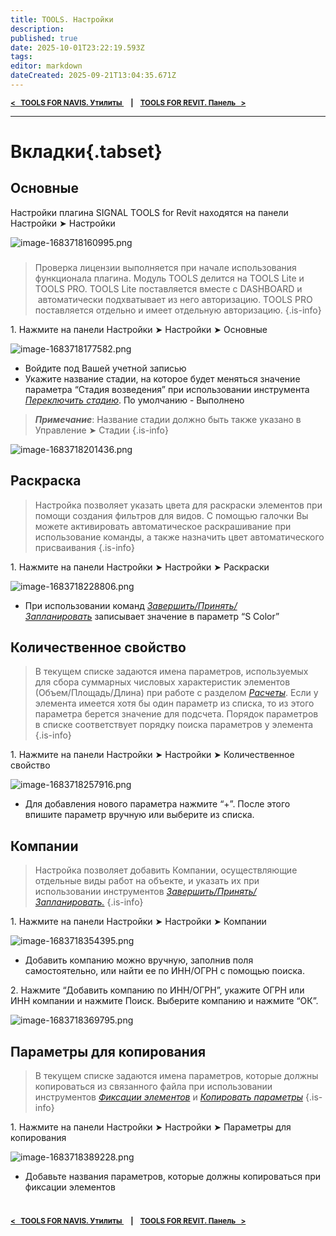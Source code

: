 ```yaml
---
title: TOOLS. Настройки
description: 
published: true
date: 2025-10-01T23:22:19.593Z
tags: 
editor: markdown
dateCreated: 2025-09-21T13:04:35.671Z
---
```


<sub>**[<   TOOLS FOR NAVIS. Утилиты ](/ru/tools/navis/attachments)     **|**     [TOOLS FOR REVIT. Панель   >](/ru/tools/revit/panel)**</sub>

---

# Вкладки{.tabset}
## Основные
Настройки плагина SIGNAL TOOLS for Revit находятся на панели Настройки ➤ Настройки

![image-1683718160995.png](https://lh7-rt.googleusercontent.com/docsz/AD_4nXcNBmrRNSKKqTbGUs6wlHhT9uywpMU9IeUjH8vHb32vtBLl3RwrvJP5pkMx09daNzbwOihpITg-v4a3Ur1eH9CGb1ke3VdU4w4bADXhFnV_12wIkVKUqsfJ85HO0IXNgjNFslHO-T3lvZcoggJtgA?key=_8pwR1JvEne1qpW3eVJzug)
###
> Проверка лицензии выполняется при начале использования функционала плагина. Модуль TOOLS делится на TOOLS Lite и TOOLS PRO. TOOLS Lite поставляется вместе с DASHBOARD и  автоматически подхватывает из него авторизацию. TOOLS PRO поставляется отдельно и имеет отдельную авторизацию.
{.is-info}

1\. Нажмите на панели Настройки ➤ Настройки ➤ Основные

![image-1683718177582.png](https://lh7-rt.googleusercontent.com/docsz/AD_4nXdXduX1_q8X-Quf44FSif-qJgDlbGFy_6sN0emgZylR2rpbbtIeh42ZLjyeMwG0VuDMqOo2YwCe_xe5Gc4Ce8ILsMkViM98RDjXCBe9gqSAMSinUhUCqBo0SuJYEIUj53984cwxxOMGqx1ElK1z?key=_8pwR1JvEne1qpW3eVJzug)

-   Войдите под Вашей учетной записью
-   Укажите название стадии, на которое будет меняться значение параметра “Стадия возведения” при использовании инструмента [_Переключить стадию_](https://wiki.sgnl.pro/app/page/191rwcm_mKUNUugRvJ3k21Oz0lP0Gij_G1LPvRq-KNP8). По умолчанию - Выполнено

> ***Примечание***: Название стадии должно быть также указано в Управление ➤ Стадии
{.is-info}

![image-1683718201436.png](https://lh7-rt.googleusercontent.com/docsz/AD_4nXeeMEkolmyD_jqK7qwKm1FA1-7ec8oZia0Qq2_7tzntL9N8t0H8YQVKPx3RONQ_6TiJeYsAMEN_Z1moBCMpYGpe5uOX9URsBCXgyUef241nVWPGuaVc2RuVng_6KmnV9b-owDcbZfAi3X6jKm8N5Q?key=_8pwR1JvEne1qpW3eVJzug)

## Раскраска

> Настройка позволяет указать цвета для раскраски элементов при помощи создания фильтров для видов. С помощью галочки Вы можете активировать автоматическое раскрашивание при использование команды, а также назначить цвет автоматического присваивания
{.is-info}

1\. Нажмите на панели Настройки ➤ Настройки ➤ Раскраски

![image-1683718228806.png](https://lh7-rt.googleusercontent.com/docsz/AD_4nXdCLYHCXUxfrmZ7HnIN8T5-i7OmXcoNC8j8lfK0teHgMtOLx_rY44B_NpH-te9eWpQ2BmcquV2V-p66nu5YKgBO_MuKqpRpArxjN2G_YmUPrzNpoSqXA_7Gb_k4iPkSnR6r3dSTiGWpwcgKbl4vmQ?key=yMtBchPAhjkxe8SwdOcE_A)

-   При использовании команд [_Завершить/Принять/Запланировать_](https://wiki.sgnl.pro/app/page/1F_NQGrCyKvBs3TK006Kjjpemo_sPDwrdym1S8PKnCbc) записывает значение в параметр “S Color”

## Количественное свойство

> В текущем списке задаются имена параметров, используемых для сбора суммарных числовых характеристик элементов (Объем/Площадь/Длина) при работе с разделом [_Расчеты_](https://wiki.sgnl.pro/ru/tools/tools-for-revit/square-length-quantity). Если у элемента имеется хотя бы один параметр из списка, то из этого параметра берется значение для подсчета. Порядок параметров в списке соответствует порядку поиска параметров у элемента
{.is-info}

1\. Нажмите на панели Настройки ➤ Настройки ➤ Количественное свойство

![image-1683718257916.png](https://lh7-rt.googleusercontent.com/docsz/AD_4nXcjSMf0RTwT4rqjqQHxZz7MoszkYn_AHv8lpNutmqrYz3zM8UhqGd7QhoTvfL-WBGS3ER3FPew6hug1xI7HR7Aa5XxZ5yOC_rsA8fask3-cv5OhOrXM7WQKInrH8XwUQUBlk8J1ESt6LECpbW4LrQ?key=1HWYyM23WH5EXpHXTYH1Kw)

-   Для добавления нового параметра нажмите “+”. После этого впишите параметр вручную или выберите из списка.

## Компании

> Настройка позволяет добавить Компании, осуществляющие отдельные виды работ на объекте, и указать их при использовании инструментов [_Завершить/Принять/Запланировать._](https://wiki.sgnl.pro/app/page/1F_NQGrCyKvBs3TK006Kjjpemo_sPDwrdym1S8PKnCbc)
{.is-info}

1\. Нажмите на панели Настройки ➤ Настройки ➤ Компании

![image-1683718354395.png](https://lh7-rt.googleusercontent.com/docsz/AD_4nXdyspoF8zm5B4HAkoOjnVxk5wR3gzFoh_d_sLurktAzgnWVvTKGzrwx6nWvS3YKvdI21aZQUpHoz5nq6g9UV8BUnsiOsutrtE6mseLmelZYqgaqaj1qD0Yf41-2Zpj_zF9dR0U1BcQz8S8os9ifLQ?key=jqd6IlUkmDJD9M40khVxJQ)

-   Добавить компанию можно вручную, заполнив поля самостоятельно, или найти ее по ИНН/ОГРН с помощью поиска.

2\. Нажмите “Добавить компанию по ИНН/ОГРН”, укажите ОГРН или ИНН компании и нажмите Поиск. Выберите компанию и нажмите “ОК”.

![image-1683718369795.png](https://lh7-rt.googleusercontent.com/docsz/AD_4nXdJY3yGlKht_S8atLDweCPbBzm16UPYE2GcJ8bf3owGpRRSZUWGKJ9zzaE8ivl0QcmVoNjrcGKHpXyqoeD26xQy3-5l7lu6wInfGg0KoMzXhOTat8Yo4rbDeVp1FkbgmavVD2LjRLIX6ISGlmVXVQ?key=jqd6IlUkmDJD9M40khVxJQ)

## Параметры для копирования

> В текущем списке задаются имена параметров, которые должны копироваться из связанного файла при использовании инструментов [_Фиксации элементов_](https://wiki.sgnl.pro/app/page/1LMMgq5eSluhD6v71p6J_XSZb1EgCrDTMEF6oV9gmBQw) и [_Копировать параметры_](https://wiki.sgnl.pro/app/page/1OtQc3RDJ-dFbg_f5BcpV0xVCRJA113uzTaqFYMxqLIg)
{.is-info}

1\. Нажмите на панели Настройки ➤ Настройки ➤ Параметры для копирования

![image-1683718389228.png](https://lh7-rt.googleusercontent.com/docsz/AD_4nXerOLdE-mEwbZ0hYojtR287nY2VnHmGzaVUwdWcFTmX6No9QPB8JnKNU3Kt9yFqwA1648nE9n5rohMY_cYY17QCHwHYZ9BTbrhqMxuLIvD1-trE4cxm-aClRzsXV1tvZ05nqGH2WMmtP2ZrjytdBQ?key=_X-eBJLVj_c1ZiwgXRb_TA)

-   Добавьте названия параметров, которые должны копироваться при фиксации элементов
  
#
<sub>**[<   TOOLS FOR NAVIS. Утилиты ](/ru/tools/navis/attachments)     **|**     [TOOLS FOR REVIT. Панель   >](/ru/tools/revit/panel)**</sub>
